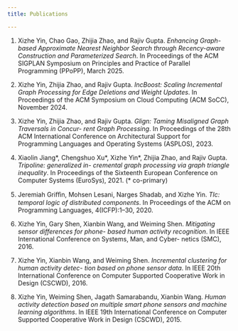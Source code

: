 ```yaml
---
title: Publications

---
```


<!-- </br> -->

<!-- ## Publication -->
1. Xizhe Yin, Chao Gao, Zhijia Zhao, and Rajiv Gupta. *Enhancing Graph-based Approximate Nearest Neighbor Search through Recency-aware Construction and Parameterized Search*. In Proceedings of the ACM SIGPLAN Symposium on Principles and Practice of Parallel Programming (PPoPP), March 2025.

1. Xizhe Yin, Zhijia Zhao, and Rajiv Gupta. *IncBoost: Scaling Incremental Graph Processing for Edge Deletions and Weight Updates*. In Proceedings of the ACM Symposium on Cloud Computing (ACM SoCC), November 2024.

1. Xizhe Yin, Zhijia Zhao, and Rajiv Gupta. *Glign: Taming Misaligned Graph Traversals in Concur-
rent Graph Processing*. In Proceedings of the 28th ACM International Conference on Architectural Support for Programming Languages and Operating Systems (ASPLOS), 2023.

1. Xiaolin Jiang*, Chengshuo Xu*, Xizhe Yin*, Zhijia Zhao, and Rajiv Gupta. *Tripoline: generalized in-
cremental graph processing via graph triangle inequality*. In Proceedings of the Sixteenth European
Conference on Computer Systems (EuroSys), 2021. (* co-primary) 

1. Jeremiah Griﬀin, Mohsen Lesani, Narges Shadab, and Xizhe Yin. *Tlc: temporal logic of distributed
components*. In Proceedings of the ACM on Programming Languages, 4(ICFP):1–30, 2020.

1. Xizhe Yin, Gary Shen, Xianbin Wang, and Weiming Shen. *Mitigating sensor differences for phone-
based human activity recognition*. In IEEE International Conference on Systems, Man, and Cyber-
netics (SMC), 2016.

1. Xizhe Yin, Xianbin Wang, and Weiming Shen. *Incremental clustering for human activity detec-
tion based on phone sensor data*. In IEEE 20th International Conference on Computer Supported
Cooperative Work in Design (CSCWD), 2016.

1. Xizhe Yin, Weiming Shen, Jagath Samarabandu, Xianbin Wang. *Human activity detection based
on multiple smart phone sensors and machine learning algorithms*. In IEEE 19th International
Conference on Computer Supported Cooperative Work in Design (CSCWD), 2015.



<!-- {{< highlight go >}} A bunch of code here {{< /highlight >}} -->

